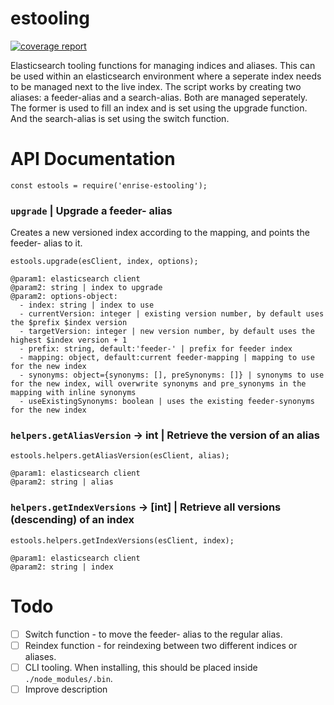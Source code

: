 # estooling
[![coverage report](https://gitlab.enrise.com/Enrise/estooling/badges/master/coverage.svg)](https://gitlab.enrise.com/Enrise/estooling/commits/master)

Elasticsearch tooling functions for managing indices and aliases. This can be used within an elasticsearch environment where a seperate index needs to be managed next to the live index. The script works by creating two aliases: a feeder-alias and a search-alias. Both are managed seperately. The former is used to fill an index and is set using the upgrade function. And the search-alias is set using the switch function.

# API Documentation
```
const estools = require('enrise-estooling');
```

### `upgrade` | Upgrade a feeder- alias
Creates a new versioned index according to the mapping, and points the feeder- alias to it.

```
estools.upgrade(esClient, index, options);

@param1: elasticsearch client
@param2: string | index to upgrade
@param2: options-object:
  - index: string | index to use
  - currentVersion: integer | existing version number, by default uses the $prefix $index version
  - targetVersion: integer | new version number, by default uses the highest $index version + 1
  - prefix: string, default:'feeder-' | prefix for feeder index
  - mapping: object, default:current feeder-mapping | mapping to use for the new index
  - synonyms: object={synonyms: [], preSynonyms: []} | synonyms to use for the new index, will overwrite synonyms and pre_synonyms in the mapping with inline synonyms
  - useExistingSynonyms: boolean | uses the existing feeder-synonyms for the new index
```

### `helpers.getAliasVersion` -> int | Retrieve the version of an alias
```
estools.helpers.getAliasVersion(esClient, alias);

@param1: elasticsearch client
@param2: string | alias
```

### `helpers.getIndexVersions` -> [int] | Retrieve all versions (descending) of an index
```
estools.helpers.getIndexVersions(esClient, index);

@param1: elasticsearch client
@param2: string | index
```

# Todo
- [ ] Switch function - to move the feeder- alias to the regular alias.
- [ ] Reindex function - for reindexing between two different indices or aliases.
- [ ] CLI tooling. When installing, this should be placed inside `./node_modules/.bin`.
- [ ] Improve description